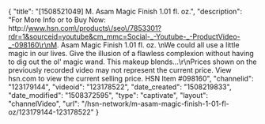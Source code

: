 {
    "title": "[1508521049] M. Asam Magic Finish 1.01 fl. oz.",
    "description": "For More Info or to Buy Now: http:\/\/www.hsn.com\/products\/seo\/7853301?rdr=1&sourceid=youtube&cm_mmc=Social-_-Youtube-_-ProductVideo-_-098160\r\nM. Asam Magic Finish 1.01 fl. oz. \nWe could all use a little magic in our lives. Give the illusion of a flawless complexion without having to dig out the ol' magic wand. This makeup blends...\r\nPrices shown on the previously recorded video may not represent the current price.  View hsn.com to view the current selling price. HSN Item #098160",
    "channelid": "123179144",
    "videoid": "123178522",
    "date_created": "1508219833",
    "date_modified": "1508372595",
    "type": "captivate",
    "layout": "channelVideo",
    "url": "\/hsn-network\/m-asam-magic-finish-1-01-fl-oz\/123179144-123178522"
}